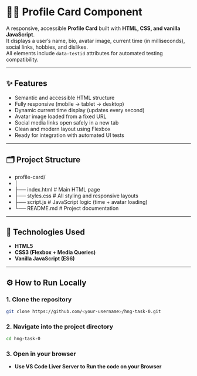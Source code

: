 # 🧑‍💼 Profile Card Component

A responsive, accessible **Profile Card** built with **HTML, CSS, and vanilla JavaScript**.  
It displays a user’s name, bio, avatar image, current time (in milliseconds), social links, hobbies, and dislikes.  
All elements include `data-testid` attributes for automated testing compatibility.

---

## ✨ Features

- Semantic and accessible HTML structure  
- Fully responsive (mobile → tablet → desktop)  
- Dynamic current time display (updates every second)  
- Avatar image loaded from a fixed URL  
- Social media links open safely in a new tab  
- Clean and modern layout using Flexbox  
- Ready for integration with automated UI tests

---

## 🗂️ Project Structure

- profile-card/
- │
- ├── index.html # Main HTML page
- ├── styles.css # All styling and responsive layouts
- ├── script.js # JavaScript logic (time + avatar loading)
- └── README.md # Project documentation

---

## 🧰 Technologies Used

- **HTML5**
- **CSS3 (Flexbox + Media Queries)**
- **Vanilla JavaScript (ES6)**

---

## ⚙️ How to Run Locally

### 1. Clone the repository
```bash
git clone https://github.com/<your-username>/hng-task-0.git
```

### 2. Navigate into the project directory
```bash
cd hng-task-0
```

### 3. Open in your browser
- **Use VS Code Liver Server to Run the code on your Browser**

